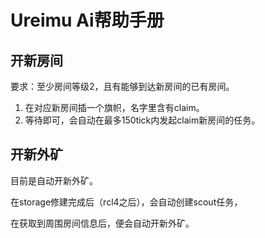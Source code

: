 # Ureimu Ai帮助手册

## 开新房间

要求：至少房间等级2，且有能够到达新房间的已有房间。

1. 在对应新房间插一个旗帜，名字里含有claim。
2. 等待即可，会自动在最多150tick内发起claim新房间的任务。


## 开新外矿

目前是自动开新外矿。

在storage修建完成后（rcl4之后），会自动创建scout任务，

在获取到周围房间信息后，便会自动开新外矿。